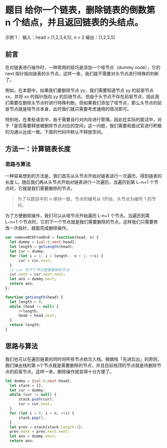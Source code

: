 <!--
 * @Description: 
 * @Author: changqing
 * @Date: 2021-11-10 17:26:57
 * @LastEditTime: 2021-11-10 18:17:41
 * @LastEditors: changqing
 * @Usage: 
-->
# 题目 给你一个链表，删除链表的倒数第 n 个结点，并且返回链表的头结点。

示例 1：
输入：head = [1,2,3,4,5], n = 2
输出：[1,2,3,5]

## 前言
在对链表进行操作时，一种常用的技巧是添加一个哑节点（dummy node），它的 next 指针指向链表的头节点。这样一来，我们就不需要对头节点进行特殊的判断了。

例如，在本题中，如果我们要删除节点 yy，我们需要知道节点 yy 的前驱节点 xx，并将 xx 的指针指向 yy 的后继节点。但由于头节点不存在前驱节点，因此我们需要在删除头节点时进行特殊判断。但如果我们添加了哑节点，那么头节点的前驱节点就是哑节点本身，此时我们就只需要考虑通用的情况即可。

特别地，在某些语言中，由于需要自行对内存进行管理。因此在实际的面试中，对于「是否需要释放被删除节点对应的空间」这一问题，我们需要和面试官进行积极的沟通以达成一致。下面的代码中默认不释放空间。

## 方法一：计算链表长度

### 思路与算法

一种容易想到的方法是，我们首先从头节点开始对链表进行一次遍历，得到链表的长度 L。随后我们再从头节点开始对链表进行一次遍历，当遍历到第 L−n+1 个节点时，它就是我们需要删除的节点。

>为了与题目中的 n 保持一致，节点的编号从 1开始，头节点为编号 1 的节点。

为了方便删除操作，我们可以从哑节点开始遍历 L-n+1 个节点。当遍历到第 L−n+1 个节点时，它的下一个节点就是我们需要删除的节点，这样我们只需要修改一次指针，就能完成删除操作。

```javascript
var removeNthFromEnd = function(head, n) {
  let dummy = {val:0,next:head};
  let length = getLength(head);
  let cur = dummy;
  for (let i = 1; i < length - n + 1; ++i) {
      cur = cur.next;
  }
  // cur 的下个节点是要删除的节点
  cur.next = cur.next.next;
  let ans = dummy.next;
  return ans;
};

function getLength(head) {
  let length = 0;
  while (head != null) {
      ++length;
      head = head.next;
  }
  return length;
}
```

## 思路与算法

我们也可以在遍历链表的同时将所有节点依次入栈。根据栈「先进后出」的原则，我们弹出栈的第 n个节点就是需要删除的节点，并且目前栈顶的节点就是待删除节点的前驱节点。这样一来，删除操作就变得十分方便了。

```javascript
let dummy = {val:0,next:head};
  let stack = [];
  let cur = dummy;
  while (cur != null) {
      stack.push(cur);
      cur = cur.next;
  }
  for (let i = 0; i < n; ++i) {
      stack.pop();
  }
  let prev = stack[stack.length-1];
  prev.next = prev.next.next;
  let ans = dummy.next;
  return ans;
```

